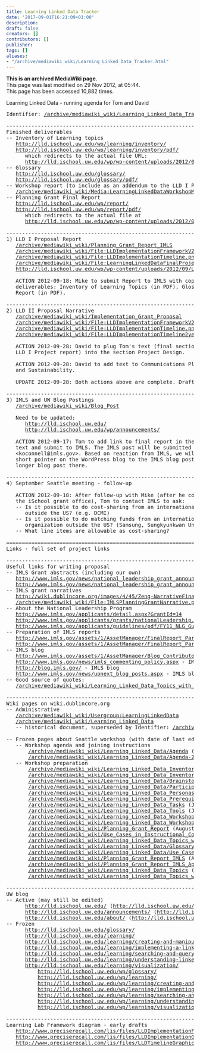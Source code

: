 ```yaml
---
title: Learning Linked Data Tracker
date: '2017-09-01T16:21:09+01:00'
description: 
draft: false
creators: []
contributors: []
publisher: 
tags: []
aliases:
- "/archive/mediawiki_wiki/Learning_Linked_Data_Tracker.html"
---
```


 **This is an archived MediaWiki page.**  
This page was last modified on 29 Nov 2012, at 05:44.  
This page has been accessed 10,882 times.

Learning Linked Data - running agenda for Tom and David

<pre>Identifier: <a href="/mediawiki_wiki/Learning_Linked_Data_Tracker.md" class="external free" rel="nofollow">/archive/mediawiki_wiki/Learning_Linked_Data_Tracker</a>

----------------------------------------------------------------------
Finished deliverables
-- Inventory of Learning topics
   <a href="http://lld.ischool.uw.edu/wp/learning/inventory/" class="external free" rel="nofollow">http://lld.ischool.uw.edu/wp/learning/inventory/</a>
   <a href="http://lld.ischool.uw.edu/wp/learning/inventory/pdf/" class="external free" rel="nofollow">http://lld.ischool.uw.edu/wp/learning/inventory/pdf/</a>
      which redirects to the actual file URL:
      <a href="http://lld.ischool.uw.edu/wp/wp-content/uploads/2012/08/FinalInventoryLLD.pdf" class="external free" rel="nofollow">http://lld.ischool.uw.edu/wp/wp-content/uploads/2012/08/FinalInventoryLLD.pdf</a>
-- Glossary
   <a href="http://lld.ischool.uw.edu/glossary/" class="external free" rel="nofollow">http://lld.ischool.uw.edu/glossary/</a>
   <a href="http://lld.ischool.uw.edu/glossary/pdf/" class="external free" rel="nofollow">http://lld.ischool.uw.edu/glossary/pdf/</a>
-- Workshop report (to include as an addendum to the LLD I Project report)
   <a href="/archive/mediawiki_wiki/Media:LearningLinkedDataWorkshopMinutes_grantnoLG-51-11-0147-11.pdf" class="external free" rel="nofollow">/archive/mediawiki_wiki/Media:LearningLinkedDataWorkshopMinutes_grantnoLG-51-11-0147-11.pdf</a>
-- Planning Grant Final Report
   <a href="http://lld.ischool.uw.edu/wp/report/" class="external free" rel="nofollow">http://lld.ischool.uw.edu/wp/report/</a>
   <a href="http://lld.ischool.uw.edu/wp/report/pdf/" class="external free" rel="nofollow">http://lld.ischool.uw.edu/wp/report/pdf/</a>
      which redirects to the actual file at 
      <a href="http://lld.ischool.uw.edu/wp/wp-content/uploads/2012/09/LearningLinkedDataFinalProjectReport_grantnoLG-51-11-0147-11.pdf" class="external free" rel="nofollow">http://lld.ischool.uw.edu/wp/wp-content/uploads/2012/09/LearningLinkedDataFinalProjectReport_grantnoLG-51-11-0147-11.pdf</a>

----------------------------------------------------------------------
1) LLD I Proposal Report
   <a href="/mediawiki_wiki/Planning_Grant_Report_IMLS.md" class="external free" rel="nofollow">/archive/mediawiki_wiki/Planning_Grant_Report_IMLS</a>
   <a href="/archive/mediawiki_wiki/files/LLDImplementationFrameworkV2.png" class="external free" rel="nofollow">/archive/mediawiki_wiki/File:LLDImplementationFrameworkV2.png</a>
   <a href="/archive/mediawiki_wiki/files/LLDImplementationTimeline.png" class="external free" rel="nofollow">/archive/mediawiki_wiki/File:LLDImplementationTimeline.png</a>
   <a href="/archive/mediawiki_wiki/files/LearningLinkedDataFinalProjectReport.pdf" class="external free" rel="nofollow">/archive/mediawiki_wiki/File:LearningLinkedDataFinalProjectReport.pdf</a>
   <a href="http://lld.ischool.uw.edu/wp/wp-content/uploads/2012/09/LearningLinkedDataFinalProjectReport_grantnoLG-51-11-0147-11.docx" class="external free" rel="nofollow">http://lld.ischool.uw.edu/wp/wp-content/uploads/2012/09/LearningLinkedDataFinalProjectReport_grantnoLG-51-11-0147-11.docx</a>

   ACTION 2012-09-18: Mike to submit Report to IMLS with copies of the main 
   deliverables: Inventory of Learning Topics (in PDF), Glossary (in PDF), and Workshop
   Report (in PDF).

----------------------------------------------------------------------
2) LLD II Proposal Narrative
   <a href="/mediawiki_wiki/Implementation_Grant_Proposal.md" class="external free" rel="nofollow">/archive/mediawiki_wiki/Implementation_Grant_Proposal</a>
   <a href="/archive/mediawiki_wiki/files/LLDImplementationFrameworkV2.png" class="external free" rel="nofollow">/archive/mediawiki_wiki/File:LLDImplementationFrameworkV2.png</a>
   <a href="/archive/mediawiki_wiki/files/LLDImplementationTimeline.png" class="external free" rel="nofollow">/archive/mediawiki_wiki/File:LLDImplementationTimeline.png</a>
   <a href="/archive/mediawiki_wiki/files/LLDImplementationTimeline2year.png" class="external free" rel="nofollow">/archive/mediawiki_wiki/File:LLDImplementationTimeline2year.png</a>

   ACTION 2012-09-28: David to plug Tom's text (final section of 
   LLD I Project report) into the section Project Design.

   ACTION 2012-09-28: David to add text to Communications Plan 
   and Sustainability.

   UPDATE 2012-09-28: Both actions above are complete. Draft is ready for review.

----------------------------------------------------------------------
3) IMLS and UW Blog Postings
   <a href="/mediawiki_wiki/Blog_Post.md" class="external free" rel="nofollow">/archive/mediawiki_wiki/Blog_Post</a>
   
   Need to be updated:
      <a href="http://lld.ischool.uw.edu/" class="external free" rel="nofollow">http://lld.ischool.uw.edu/</a>
      <a href="http://lld.ischool.uw.edu/wp/announcements/" class="external free" rel="nofollow">http://lld.ischool.uw.edu/wp/announcements/</a>

   ACTION 2012-09-17: Tom to add link to final report in the IMLS blog post
   text and submit to IMLS. The IMLS post will be submitted to Kevin OConnell
   &lt;koconnell@imls.gov&gt;. Based on reaction from IMLS, we will either post a
   short pointer on the WordPress blog to the IMLS blog post or publish a
   longer blog post there.

----------------------------------------------------------------------
4) September Seattle meeting - follow-up

   ACTION 2012-09-18: After follow-up with Mike (after he confers with
   the iSchool grant office), Tom to contact IMLS to ask:
   -- Is it possible to do cost-sharing from an international non-profit
      outside the US? (e.g. DCMI)
   -- Is it possible to do matching funds from an international non-profit
      organization outside the US? (Samsung, Sungkyunkwan University)
   -- What line items are allowable as cost-sharing?

======================================================================
Links - full set of project links

----------------------------------------------------------------------
Useful links for writing proposal
-- IMLS Grant abstracts (including our own)
   <a href="http://www.imls.gov/news/national_leadership_grant_announcement.aspx#OH" class="external free" rel="nofollow">http://www.imls.gov/news/national_leadership_grant_announcement.aspx#OH</a> - Marcia's
   <a href="http://www.imls.gov/news/national_leadership_grant_announcement.aspx#WA" class="external free" rel="nofollow">http://www.imls.gov/news/national_leadership_grant_announcement.aspx#WA</a> - Learning Linked Data
-- IMLS grant narratives
   <a href="/archive/mediawiki_wiki/files/Zeng-NarrativeFinal.pdf" class="external free" rel="nofollow">http://wiki.dublincore.org/images/4/45/Zeng-NarrativeFinal.pdf</a>
   <a href="/archive/mediawiki_wiki/files/IMLSPlanningGrantNarrative.pdf" class="external free" rel="nofollow">/archive/mediawiki_wiki/File:IMLSPlanningGrantNarrative.pdf</a>
-- About the National Leadership Program
   <a href="http://www.imls.gov/applicants/detail.aspx?GrantId=14" class="external free" rel="nofollow">http://www.imls.gov/applicants/detail.aspx?GrantId=14</a>
   <a href="http://www.imls.gov/applicants/grants/nationalLeadership.shtm" class="external free" rel="nofollow">http://www.imls.gov/applicants/grants/nationalLeadership.shtm</a>
   <a href="http://www.imls.gov/applicants/guidelines/pdf/FY11_NLG_Guidelines.pdf" class="external free" rel="nofollow">http://www.imls.gov/applicants/guidelines/pdf/FY11_NLG_Guidelines.pdf</a>
-- Preparation of IMLS reports
   <a href="http://www.imls.gov/assets/1/AssetManager/FinalReport_Part1.pdf" class="external free" rel="nofollow">http://www.imls.gov/assets/1/AssetManager/FinalReport_Part1.pdf</a>
   <a href="http://www.imls.gov/assets/1/AssetManager/FinalReport_Part2.pdf" class="external free" rel="nofollow">http://www.imls.gov/assets/1/AssetManager/FinalReport_Part2.pdf</a>
-- IMLS blog
   <a href="http://www.imls.gov/assets/1/AssetManager/Blog_Contributor.pdf" class="external free" rel="nofollow">http://www.imls.gov/assets/1/AssetManager/Blog_Contributor.pdf</a> - guidelines for contributors
   <a href="http://www.imls.gov/news/imls_commenting_policy.aspx" class="external free" rel="nofollow">http://www.imls.gov/news/imls_commenting_policy.aspx</a> - IMLS commenting and posting policy
   <a href="http://blog.imls.gov/" class="external free" rel="nofollow">http://blog.imls.gov/</a> - IMLS blog 
   <a href="http://www.imls.gov/news/upnext_blog_posts.aspx" class="external free" rel="nofollow">http://www.imls.gov/news/upnext_blog_posts.aspx</a> - IMLS blog overview of postings
-- Good source of quotes:
   <a href="/mediawiki_wiki/Learning_Linked_Data_Topics_with_comments.md" class="external free" rel="nofollow">/archive/mediawiki_wiki/Learning_Linked_Data_Topics_with_comments</a>

----------------------------------------------------------------------
Wiki pages on wiki.dublincore.org
-- Administrative
   <a href="/mediawiki_wiki/Usergroup:LearningLinkedData.md" class="external free" rel="nofollow">/archive/mediawiki_wiki/Usergroup:LearningLinkedData</a>
   <a href="/mediawiki_wiki/Learning_Linked_Data.md" class="external free" rel="nofollow">/archive/mediawiki_wiki/Learning_Linked_Data</a>
   -- historical document, superseded by Identifier: <a href="/mediawiki_wiki/Learning_Linked_Data_Tracker.md" class="external free" rel="nofollow">/archive/mediawiki_wiki/Learning_Linked_Data_Tracker</a>

-- Frozen pages about Seattle workshop (with date of last edit)
   -- Workshop agenda and joining instructions
       <a href="/mediawiki_wiki/Learning_Linked_Data/Agenda.md" class="external free" rel="nofollow">/archive/mediawiki_wiki/Learning_Linked_Data/Agenda</a> (Feb 2012)
       <a href="/mediawiki_wiki/Learning_Linked_Data/Agenda-20120202.md" class="external free" rel="nofollow">/archive/mediawiki_wiki/Learning_Linked_Data/Agenda-20120202</a> (Feb 2012)
   -- Workshop preparation
       <a href="/mediawiki_wiki/Learning_Linked_Data_Inventory.md" class="external free" rel="nofollow">/archive/mediawiki_wiki/Learning_Linked_Data_Inventory</a> (Jan 2012, then transferred to wiki)
       <a href="/mediawiki_wiki/Learning_Linked_Data_Inventory2.md" class="external free" rel="nofollow">/archive/mediawiki_wiki/Learning_Linked_Data_Inventory2</a> (Feb 2012)
       <a href="/mediawiki_wiki/Learning_Linked_Data/Brainstorming.md" class="external free" rel="nofollow">/archive/mediawiki_wiki/Learning_Linked_Data/Brainstorming</a> (Jan 2012)
       <a href="/mediawiki_wiki/Learning_Linked_Data/Participants.md" class="external free" rel="nofollow">/archive/mediawiki_wiki/Learning_Linked_Data/Participants</a> (Jan 2012)
       <a href="/mediawiki_wiki/Learning_Linked_Data_Personas.md" class="external free" rel="nofollow">/archive/mediawiki_wiki/Learning_Linked_Data_Personas</a> (Feb 2012)
       <a href="/mediawiki_wiki/Learning_Linked_Data_Prerequisites.md" class="external free" rel="nofollow">/archive/mediawiki_wiki/Learning_Linked_Data_Prerequisites</a> (Feb 2012)
       <a href="/mediawiki_wiki/Learning_Linked_Data_Tasks.md" class="external free" rel="nofollow">/archive/mediawiki_wiki/Learning_Linked_Data_Tasks</a> (Jan 2012)
       <a href="/mediawiki_wiki/Learning_Linked_Data_Tools.md" class="external free" rel="nofollow">/archive/mediawiki_wiki/Learning_Linked_Data_Tools</a> (Jan 2012)
       <a href="/mediawiki_wiki/Learning_Linked_Data_Workshop_Minutes.md" class="external free" rel="nofollow">/archive/mediawiki_wiki/Learning_Linked_Data_Workshop_Minutes</a> (March 2012)
       <a href="/mediawiki_wiki/Learning_Linked_Data_Workshop_Notes.md" class="external free" rel="nofollow">/archive/mediawiki_wiki/Learning_Linked_Data_Workshop_Notes</a> (March 2012)
       <a href="/mediawiki_wiki/Planning_Grant_Report.md" class="external free" rel="nofollow">/archive/mediawiki_wiki/Planning_Grant_Report</a> (August 2012)
       <a href="/mediawiki_wiki/Use_Cases_in_Instructional_Context.md" class="external free" rel="nofollow">/archive/mediawiki_wiki/Use_Cases_in_Instructional_Context</a> (August 2012)
       <a href="/mediawiki_wiki/Learning_Linked_Data_Topics_with_comments.md" class="external free" rel="nofollow">/archive/mediawiki_wiki/Learning_Linked_Data_Topics_with_comments</a> (August 2012)
       <a href="/mediawiki_wiki/Learning_Linked_Data/Glossary.md" class="external free" rel="nofollow">/archive/mediawiki_wiki/Learning_Linked_Data/Glossary</a> (August 2012)
       <a href="/mediawiki_wiki/Learning_Linked_Data/Use_Cases.md" class="external free" rel="nofollow">/archive/mediawiki_wiki/Learning_Linked_Data/Use_Cases</a> (August 2012)
       <a href="/mediawiki_wiki/Planning_Grant_Report_IMLS.md" class="external free" rel="nofollow">/archive/mediawiki_wiki/Planning_Grant_Report_IMLS</a> (August 2012)
       <a href="/mediawiki_wiki/Planning_Grant_Report_IMLS_Appendix.md" class="external free" rel="nofollow">/archive/mediawiki_wiki/Planning_Grant_Report_IMLS_Appendix</a> (August 2012)
       <a href="/mediawiki_wiki/Learning_Linked_Data_Topics.md" class="external free" rel="nofollow">/archive/mediawiki_wiki/Learning_Linked_Data_Topics</a> (August 2012)
       <a href="/mediawiki_wiki/Learning_Linked_Data_Topics_with_comments.md" class="external free" rel="nofollow">/archive/mediawiki_wiki/Learning_Linked_Data_Topics_with_comments</a>

----------------------------------------------------------------------
UW blog
-- Active (may still be edited)
      <a href="http://lld.ischool.uw.edu/" class="external free" rel="nofollow">http://lld.ischool.uw.edu/</a> (<a href="http://lld.ischool.uw.edu/wp/" class="external free" rel="nofollow">http://lld.ischool.uw.edu/wp/</a>)
      <a href="http://lld.ischool.uw.edu/announcements/" class="external free" rel="nofollow">http://lld.ischool.uw.edu/announcements/</a> (<a href="http://lld.ischool.uw.edu/wp/announcements/" class="external free" rel="nofollow">http://lld.ischool.uw.edu/wp/announcements/</a>)
      <a href="http://lld.ischool.uw.edu/about/" class="external free" rel="nofollow">http://lld.ischool.uw.edu/about/</a> (<a href="http://lld.ischool.uw.edu/wp/about/" class="external free" rel="nofollow">http://lld.ischool.uw.edu/wp/about/</a>)
-- Frozen
      <a href="http://lld.ischool.uw.edu/glossary/" class="external free" rel="nofollow">http://lld.ischool.uw.edu/glossary/</a>
      <a href="http://lld.ischool.uw.edu/learning/" class="external free" rel="nofollow">http://lld.ischool.uw.edu/learning/</a>
      <a href="http://lld.ischool.uw.edu/learning/creating-and-manipulating-rdf-data/" class="external free" rel="nofollow">http://lld.ischool.uw.edu/learning/creating-and-manipulating-rdf-data/</a>
      <a href="http://lld.ischool.uw.edu/learning/implementing-a-linked-data-application/" class="external free" rel="nofollow">http://lld.ischool.uw.edu/learning/implementing-a-linked-data-application/</a>
      <a href="http://lld.ischool.uw.edu/learning/searching-and-querying-linked-data/" class="external free" rel="nofollow">http://lld.ischool.uw.edu/learning/searching-and-querying-linked-data/</a>
      <a href="http://lld.ischool.uw.edu/learning/understanding-linked-data/" class="external free" rel="nofollow">http://lld.ischool.uw.edu/learning/understanding-linked-data/</a>
      <a href="http://lld.ischool.uw.edu/learning/visualization/" class="external free" rel="nofollow">http://lld.ischool.uw.edu/learning/visualization/</a>
          <a href="http://lld.ischool.uw.edu/wp/glossary/" class="external free" rel="nofollow">http://lld.ischool.uw.edu/wp/glossary/</a>
          <a href="http://lld.ischool.uw.edu/wp/learning/" class="external free" rel="nofollow">http://lld.ischool.uw.edu/wp/learning/</a>
          <a href="http://lld.ischool.uw.edu/wp/learning/creating-and-manipulating-rdf-data/" class="external free" rel="nofollow">http://lld.ischool.uw.edu/wp/learning/creating-and-manipulating-rdf-data/</a>
          <a href="http://lld.ischool.uw.edu/wp/learning/implementing-a-linked-data-application/" class="external free" rel="nofollow">http://lld.ischool.uw.edu/wp/learning/implementing-a-linked-data-application/</a>
          <a href="http://lld.ischool.uw.edu/wp/learning/searching-and-querying-linked-data/" class="external free" rel="nofollow">http://lld.ischool.uw.edu/wp/learning/searching-and-querying-linked-data/</a>
          <a href="http://lld.ischool.uw.edu/wp/learning/understanding-linked-data/" class="external free" rel="nofollow">http://lld.ischool.uw.edu/wp/learning/understanding-linked-data/</a>
          <a href="http://lld.ischool.uw.edu/wp/learning/visualization/" class="external free" rel="nofollow">http://lld.ischool.uw.edu/wp/learning/visualization/</a>

----------------------------------------------------------------------
Learning Lab Framework diagram - early drafts
   <a href="http://www.preciserecall.com/lis/files/LLDImplementationFramework.png" class="external free" rel="nofollow">http://www.preciserecall.com/lis/files/LLDImplementationFramework.png</a>
   <a href="http://www.preciserecall.com/lis/files/LLDImplementationGraphics.pdf" class="external free" rel="nofollow">http://www.preciserecall.com/lis/files/LLDImplementationGraphics.pdf</a>
   <a href="http://www.preciserecall.com/lis/files/LLDTimelineGraphics.pdf" class="external free" rel="nofollow">http://www.preciserecall.com/lis/files/LLDTimelineGraphics.pdf</a>
</pre>
